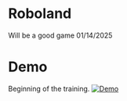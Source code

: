 # Roboland
Will be a good game 01/14/2025

# Demo 
Beginning of the training.
[![Demo](assets/Demo_cover.png)](https://www.youtube.com/watch?v=3q-qDRGiz1I)

